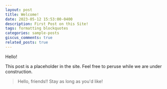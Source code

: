 ```yaml
---
layout: post
title: Welcome!
date: 2023-05-12 15:53:00-0400
description: First Post on this Site!
tags: formatting blockquotes
categories: sample-posts
giscus_comments: true
related_posts: true
---
```


Hello! 

This post is a placeholder in the site. Feel free to peruse while we are under construction. 


> Hello, friends!!
> Stay as long as you'd like!


<!-- prettier-ignore-end -->
